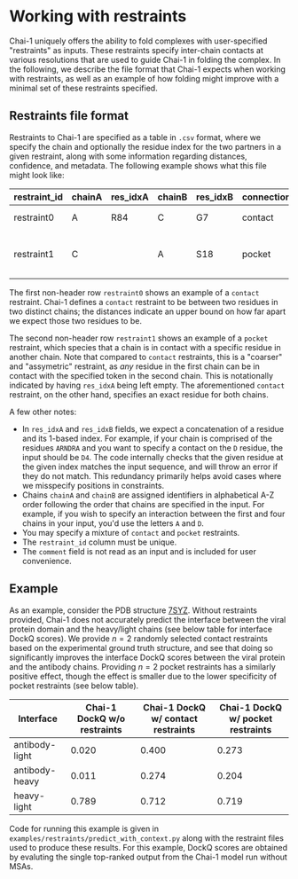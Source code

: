 # Working with restraints

Chai-1 uniquely offers the ability to fold complexes with user-specified "restraints" as inputs. These restraints specify inter-chain contacts at various resolutions that are used to guide Chai-1 in folding the complex. In the following, we describe the file format that Chai-1 expects when working with restraints, as well as an example of how folding might improve with a minimal set of these restraints specified.

## Restraints file format

Restraints to Chai-1 are specified as a table in `.csv` format, where we specify the chain and optionally the residue index for the two partners in a given restraint, along with some information regarding distances, confidence, and metadata. The following example shows what this file might look like:

| restraint_id | chainA | res_idxA | chainB | res_idxB | connection_type | confidence | min_distance_angstrom | max_distance_angstrom | comment |
| --- | --- | --- | --- | --- | --- | --- | --- | --- | --- |
| restraint0 | A | R84 | C | G7 | contact | 1.0 | 0.0 | 22.0 | toy example |
| restraint1 | C |  | A | S18 | pocket | 1.0 | 0.0 | 11.0 | toy known residue-chain interaction |

The first non-header row `restraint0` shows an example of a `contact` restraint. Chai-1 defines a `contact` restraint to be between two residues in two distinct chains; the distances indicate an upper bound on how far apart we expect those two residues to be. 

The second non-header row `restraint1` shows an example of a `pocket` restraint, which species that a chain is in contact with a specific residue in another chain. Note that compared to `contact` restraints, this is a "coarser" and "assymetric" restraint, as _any_ residue in the first chain can be in contact with the specified token in the second chain. This is notationally indicated by having `res_idxA` being left empty. The aforementioned `contact` restraint, on the other hand, specifies an exact residue for both chains. 

A few other notes:
- In `res_idxA` and `res_idxB` fields, we expect a concatenation of a residue and its 1-based index. For example, if your chain is comprised of the residues `ARNDRA` and you want to specify a contact on the `D` residue, the input should be `D4`. The code internally checks that the given residue at the given index matches the input sequence, and will throw an error if they do not match. This redundancy primarily helps avoid cases where we misspecify positions in constraints.
- Chains `chainA` and `chainB` are assigned identifiers in alphabetical A-Z order following the order that chains are specified in the input. For example, if you wish to specify an interaction between the first and four chains in your input, you'd use the letters `A` and `D`. 
- You may specify a mixture of `contact` and `pocket` restraints.
- The `restraint_id` column must be unique.
- The `comment` field is not read as an input and is included for user convenience.

## Example

As an example, consider the PDB structure [7SYZ](https://www.rcsb.org/structure/7SYZ). Without restraints provided, Chai-1 does not accurately predict the interface between the viral protein domain and the heavy/light chains (see below table for interface DockQ scores). We provide $n=2$ randomly selected contact restraints based on the experimental ground truth structure, and see that doing so significantly improves the interface DockQ scores between the viral protein and the antibody chains. Providing $n=2$ pocket restraints has a similarly positive effect, though the effect is smaller due to the lower specificity of pocket restraints (see below table).

| Interface | Chai-1 DockQ w/o restraints | Chai-1 DockQ w/ contact restraints | Chai-1 DockQ w/ pocket restraints |
| --- | --- | --- | --- |
| antibody-light | 0.020 | 0.400 | 0.273 | 
| antibody-heavy | 0.011 | 0.274 | 0.204 | 
| heavy-light | 0.789 | 0.712 | 0.719 |

Code for running this example is given in `examples/restraints/predict_with_context.py` along with the restraint files used to produce these results. For this example, DockQ scores are obtained by evaluting the single top-ranked output from the Chai-1 model run without MSAs.